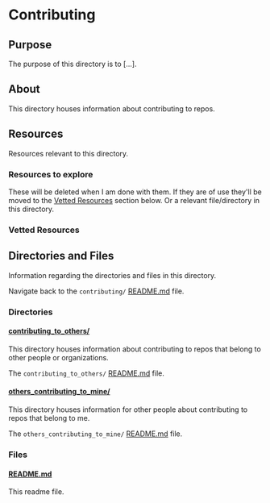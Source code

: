 # Contributing

## Purpose

The purpose of this directory is to [...].

## About

This directory houses information about contributing to repos.

<!-- [Some information about this directory.] -->

## Resources

Resources relevant to this directory.

### Resources to explore

These will be deleted when I am done with them. If they are of use they'll be moved to the [Vetted Resources](#vetted-resources) section below. Or a relevant file/directory in this directory.

<!-- - first resource

- second resource -->

### Vetted Resources

## Directories and Files

Information regarding the directories and files in this directory.

Navigate back to the `contributing/` [README.md](../README.md) file.

### Directories

#### [contributing_to_others/](./contributing_to_others/)

This directory houses information about contributing to repos that belong to other people or organizations.

The `contributing_to_others/` [README.md](./contributing_to_others/README.md) file.

#### [others_contributing_to_mine/](./others_contributing_to_mine/)

This directory houses information for other people about contributing to repos that belong to me.

The `others_contributing_to_mine/` [README.md](./others_contributing_to_mine/README.md) file.

### Files

<!-- #### [name_of_other_file_in_here.extension]()

[About_this_file.]

[More_info_about_this_file.] -->

#### [README.md](./README.md)

This readme file.
